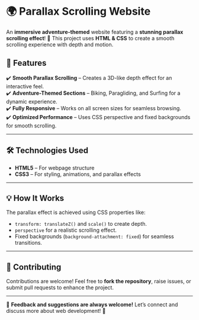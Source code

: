 # 🌍 Parallax Scrolling Website  

An **immersive adventure-themed** website featuring a **stunning parallax scrolling effect**! 🚀 This project uses **HTML & CSS** to create a smooth scrolling experience with depth and motion.  

## 🎯 Features  
✔️ **Smooth Parallax Scrolling** – Creates a 3D-like depth effect for an interactive feel.  
✔️ **Adventure-Themed Sections** – Biking, Paragliding, and Surfing for a dynamic experience.  
✔️ **Fully Responsive** – Works on all screen sizes for seamless browsing.  
✔️ **Optimized Performance** – Uses CSS perspective and fixed backgrounds for smooth scrolling.  

---

## 🛠️ Technologies Used  
- **HTML5** – For webpage structure  
- **CSS3** – For styling, animations, and parallax effects  

---

## 💡 How It Works  
The parallax effect is achieved using CSS properties like:  

- `transform: translateZ()` and `scale()` to create depth.  
- `perspective` for a realistic scrolling effect.  
- Fixed backgrounds (`background-attachment: fixed`) for seamless transitions.  

---

## 🤝 Contributing  
Contributions are welcome! Feel free to **fork the repository**, raise issues, or submit pull requests to enhance the project.  

---

💬 **Feedback and suggestions are always welcome!** Let’s connect and discuss more about web development! 🚀  
